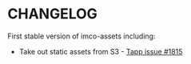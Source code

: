 # CHANGELOG #

First stable version of imco-assets including:

* Take out static assets from S3 - [Tapp issue #1815](https://github.com/ingrammicro/tapp/issues/1815)